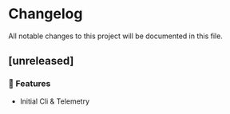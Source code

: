 # Changelog

All notable changes to this project will be documented in this file.

## [unreleased]

### 🚀 Features

- Initial Cli & Telemetry

<!-- generated by git-cliff -->
